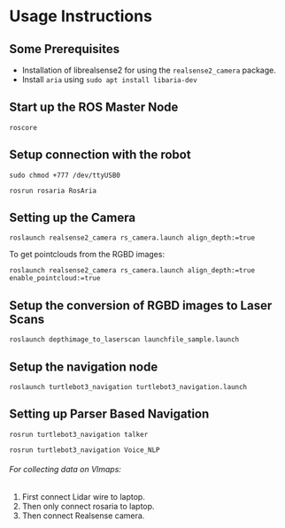# Usage Instructions

## Some Prerequisites

- Installation of librealsense2 for using the `realsense2_camera` package.
- Install `aria` using `sudo apt install libaria-dev`

## Start up the ROS Master Node

```roscore```

## Setup connection with the robot

```sudo chmod +777 /dev/ttyUSB0```

```rosrun rosaria RosAria```

## Setting up the Camera

```roslaunch realsense2_camera rs_camera.launch align_depth:=true```

To get pointclouds from the RGBD images:

```roslaunch realsense2_camera rs_camera.launch align_depth:=true enable_pointcloud:=true```

## Setup the conversion of RGBD images to Laser Scans

```roslaunch depthimage_to_laserscan launchfile_sample.launch```

## Setup the navigation node

```roslaunch turtlebot3_navigation turtlebot3_navigation.launch```

## Setting up Parser Based Navigation

```rosrun turtlebot3_navigation talker```

```rosrun turtlebot3_navigation Voice_NLP```




###### For collecting data on Vlmaps:
1. First connect Lidar wire to laptop.
2. Then only connect rosaria to laptop.
3. Then connect Realsense camera.
